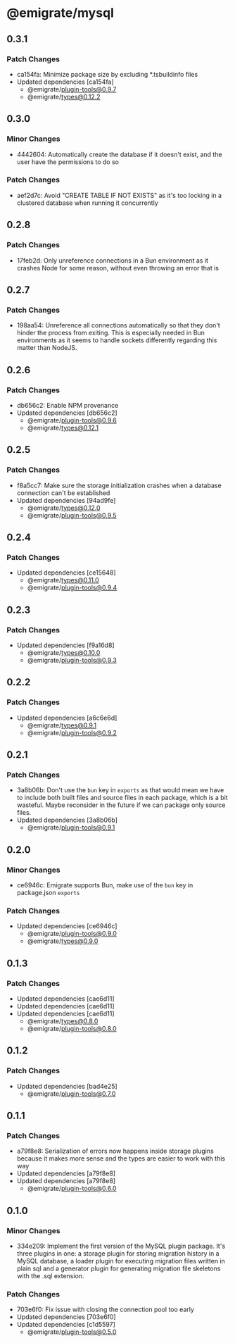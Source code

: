 # @emigrate/mysql

## 0.3.1

### Patch Changes

- ca154fa: Minimize package size by excluding \*.tsbuildinfo files
- Updated dependencies [ca154fa]
  - @emigrate/plugin-tools@0.9.7
  - @emigrate/types@0.12.2

## 0.3.0

### Minor Changes

- 4442604: Automatically create the database if it doesn't exist, and the user have the permissions to do so

### Patch Changes

- aef2d7c: Avoid "CREATE TABLE IF NOT EXISTS" as it's too locking in a clustered database when running it concurrently

## 0.2.8

### Patch Changes

- 17feb2d: Only unreference connections in a Bun environment as it crashes Node for some reason, without even throwing an error that is

## 0.2.7

### Patch Changes

- 198aa54: Unreference all connections automatically so that they don't hinder the process from exiting. This is especially needed in Bun environments as it seems to handle sockets differently regarding this matter than NodeJS.

## 0.2.6

### Patch Changes

- db656c2: Enable NPM provenance
- Updated dependencies [db656c2]
  - @emigrate/plugin-tools@0.9.6
  - @emigrate/types@0.12.1

## 0.2.5

### Patch Changes

- f8a5cc7: Make sure the storage initialization crashes when a database connection can't be established
- Updated dependencies [94ad9fe]
  - @emigrate/types@0.12.0
  - @emigrate/plugin-tools@0.9.5

## 0.2.4

### Patch Changes

- Updated dependencies [ce15648]
  - @emigrate/types@0.11.0
  - @emigrate/plugin-tools@0.9.4

## 0.2.3

### Patch Changes

- Updated dependencies [f9a16d8]
  - @emigrate/types@0.10.0
  - @emigrate/plugin-tools@0.9.3

## 0.2.2

### Patch Changes

- Updated dependencies [a6c6e6d]
  - @emigrate/types@0.9.1
  - @emigrate/plugin-tools@0.9.2

## 0.2.1

### Patch Changes

- 3a8b06b: Don't use the `bun` key in `exports` as that would mean we have to include both built files and source files in each package, which is a bit wasteful. Maybe reconsider in the future if we can package only source files.
- Updated dependencies [3a8b06b]
  - @emigrate/plugin-tools@0.9.1

## 0.2.0

### Minor Changes

- ce6946c: Emigrate supports Bun, make use of the `bun` key in package.json `exports`

### Patch Changes

- Updated dependencies [ce6946c]
  - @emigrate/plugin-tools@0.9.0
  - @emigrate/types@0.9.0

## 0.1.3

### Patch Changes

- Updated dependencies [cae6d11]
- Updated dependencies [cae6d11]
- Updated dependencies [cae6d11]
  - @emigrate/types@0.8.0
  - @emigrate/plugin-tools@0.8.0

## 0.1.2

### Patch Changes

- Updated dependencies [bad4e25]
  - @emigrate/plugin-tools@0.7.0

## 0.1.1

### Patch Changes

- a79f8e8: Serialization of errors now happens inside storage plugins because it makes more sense and the types are easier to work with this way
- Updated dependencies [a79f8e8]
- Updated dependencies [a79f8e8]
  - @emigrate/plugin-tools@0.6.0

## 0.1.0

### Minor Changes

- 334e209: Implement the first version of the MySQL plugin package. It's three plugins in one: a storage plugin for storing migration history in a MySQL database, a loader plugin for executing migration files written in plain sql and a generator plugin for generating migration file skeletons with the .sql extension.

### Patch Changes

- 703e6f0: Fix issue with closing the connection pool too early
- Updated dependencies [703e6f0]
- Updated dependencies [c1d5597]
  - @emigrate/plugin-tools@0.5.0
